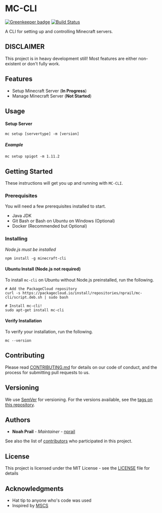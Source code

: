 # MC-CLI

[![Greenkeeper badge](https://badges.greenkeeper.io/HexagonMinecraft/mc-cli.svg)](https://greenkeeper.io/)
[![Build Status](https://travis-ci.org/HexagonMinecraft/mc-cli.svg?branch=master)](https://travis-ci.org/HexagonMinecraft/mc-cli)

A CLI for setting up and controlling Minecraft servers.

## DISCLAIMER
This project is in heavy development still! Most features are either non-existent or don't fully work. 

## Features
* Setup Minecraft Server (**In Progress**)
* Manage Minecraft Server (**Not Started**)

## Usage

#### Setup Server
`mc setup [servertype] -m [version]`

##### Example
`mc setup spigot -m 1.11.2`

## Getting Started

These instructions will get you up and running with `MC-CLI`.

### Prerequisites

You will need a few prerequisites installed to start. 

* Java JDK
* Git Bash or Bash on Ubuntu on Windows (Optional)
* Docker (Recommended but Optional)

### Installing
_Node.js must be installed_
```
npm install -g minecraft-cli
```

#### Ubuntu Install (Node.js not required)
To install `mc-cli` on Ubuntu without Node.js preinstalled, run the following.
```
# Add the PackageCloud repository
curl -s https://packagecloud.io/install/repositories/nprail/mc-cli/script.deb.sh | sudo bash

# Install mc-cli!
sudo apt-get install mc-cli
```
#### Verify Installation
To verify your installation, run the following.
```
mc --version
```

## Contributing

Please read [CONTRIBUTING.md](CONTRIBUTING.md) for details on our code of conduct, and the process for submitting pull requests to us.

## Versioning

We use [SemVer](http://semver.org/) for versioning. For the versions available, see the [tags on this repository](https://github.com/HexagonMinecraft/mc-cli/tags). 

## Authors

* **Noah Prail** - *Maintainer* - [nprail](https://github.com/nprail)

See also the list of [contributors](https://github.com/HexagonMinecraft/mc-cli/contributors) who participated in this project.

## License

This project is licensed under the MIT License - see the [LICENSE](LICENSE) file for details

## Acknowledgments

* Hat tip to anyone who's code was used
* Inspired by [MSCS](https://github.com/MinecraftServerControl/mscs)
